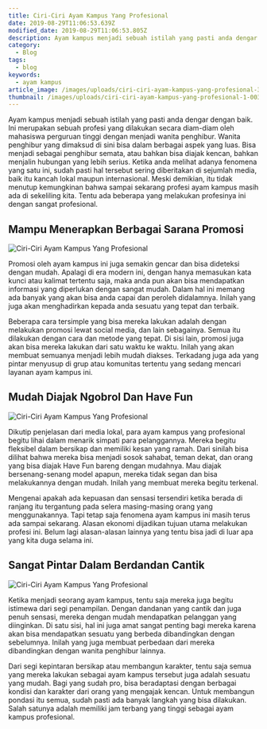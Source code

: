 ```yaml
---
title: Ciri-Ciri Ayam Kampus Yang Profesional
date: 2019-08-29T11:06:53.639Z
modified_date: 2019-08-29T11:06:53.805Z
description: Ayam kampus menjadi sebuah istilah yang pasti anda dengar dengan baik. Ini merupakan sebuah profesi yang dilakukan secara diam-diam oleh mahasiswa perguruan.
category:
  - Blog
tags:
  - blog
keywords:
  - ayam kampus
article_image: /images/uploads/ciri-ciri-ayam-kampus-yang-profesional-3.jpg
thumbnail: /images/uploads/ciri-ciri-ayam-kampus-yang-profesional-1-003.jpg
---
```

Ayam kampus menjadi sebuah istilah yang pasti anda dengar dengan baik. Ini merupakan sebuah profesi yang dilakukan secara diam-diam oleh mahasiswa perguruan tinggi dengan menjadi wanita penghibur. Wanita penghibur yang dimaksud di sini bisa dalam berbagai aspek yang luas. Bisa menjadi sebagai penghibur semata, atau bahkan bisa diajak kencan, bahkan menjalin hubungan yang lebih serius. Ketika anda melihat adanya fenomena yang satu ini, sudah pasti hal tersebut sering diberitakan di sejumlah media, baik itu kancah lokal maupun internasional. Meski demikian, itu tidak menutup kemungkinan bahwa sampai sekarang profesi ayam kampus masih ada di sekeliling kita. Tentu ada beberapa yang melakukan profesinya ini dengan sangat profesional.



## Mampu Menerapkan Berbagai Sarana Promosi

![Ciri-Ciri Ayam Kampus Yang Profesional](https://res.cloudinary.com/kodai/image/upload/v1567113288/dm/c/ciri-ciri-ayam-kampus-yang-profesional-3.jpg)

Promosi oleh ayam kampus ini juga semakin gencar dan bisa dideteksi dengan mudah. Apalagi di era modern ini, dengan hanya memasukan kata kunci atau kalimat tertentu saja, maka anda pun akan bisa mendapatkan informasi yang diperlukan dengan sangat mudah. Dalam hal ini memang ada banyak yang akan bisa anda capai dan peroleh didalamnya. Inilah yang juga akan menghadirkan kepada anda sesuatu yang tepat dan terbaik.

Beberapa cara tersimple yang bisa mereka lakukan adalah dengan melakukan promosi lewat social media, dan lain sebagainya. Semua itu dilakukan dengan cara dan metode yang tepat. Di sisi lain, promosi juga akan bisa mereka lakukan dari satu waktu ke waktu. Inilah yang akan membuat semuanya menjadi lebih mudah diakses. Terkadang juga ada yang pintar menyusup di grup atau komunitas tertentu yang sedang mencari layanan ayam kampus ini.



## Mudah Diajak Ngobrol Dan Have Fun

![Ciri-Ciri Ayam Kampus Yang Profesional](https://res.cloudinary.com/kodai/image/upload/v1567113288/dm/c/ciri-ciri-ayam-kampus-yang-profesional-2.jpg)

Dikutip penjelasan dari media lokal, para ayam kampus yang profesional begitu lihai dalam menarik simpati para pelanggannya. Mereka begitu fleksibel dalam bersikap dan memiliki kesan yang ramah. Dari sinilah bisa dilihat bahwa mereka bisa menjadi sosok sahabat, teman dekat, dan orang yang bisa diajak Have Fun bareng dengan mudahnya. Mau diajak bersenang-senang model apapun, mereka tidak segan dan bisa melakukannya dengan mudah. Inilah yang membuat mereka begitu terkenal.

Mengenai apakah ada kepuasan dan sensasi tersendiri ketika berada di ranjang itu tergantung pada selera masing-masing orang yang menggunakannya. Tapi tetap saja fenomena ayam kampus ini masih terus ada sampai sekarang. Alasan ekonomi dijadikan tujuan utama melakukan profesi ini. Belum lagi alasan-alasan lainnya yang tentu bisa jadi di luar apa yang kita duga selama ini.



## Sangat Pintar Dalam Berdandan Cantik

![Ciri-Ciri Ayam Kampus Yang Profesional](https://res.cloudinary.com/kodai/image/upload/v1567113288/dm/c/ciri-ciri-ayam-kampus-yang-profesional-1.jpg)

Ketika menjadi seorang ayam kampus, tentu saja mereka juga begitu istimewa dari segi penampilan. Dengan dandanan yang cantik dan juga penuh sensasi, mereka dengan mudah mendapatkan pelanggan yang diinginkan. Di satu sisi, hal ini juga amat sangat penting bagi mereka karena akan bisa mendapatkan sesuatu yang berbeda dibandingkan dengan sebelumnya. Inilah yang juga membuat perbedaan dari mereka dibandingkan dengan wanita penghibur lainnya. 

Dari segi kepintaran bersikap atau membangun karakter, tentu saja semua yang mereka lakukan sebagai ayam kampus tersebut juga adalah sesuatu yang mudah. Bagi yang sudah pro, bisa beradaptasi dengan berbagai kondisi dan karakter dari orang yang mengajak kencan. Untuk membangun pondasi itu semua, sudah pasti ada banyak langkah yang bisa dilakukan. Salah satunya adalah memiliki jam terbang yang tinggi sebagai ayam kampus profesional.
